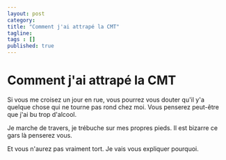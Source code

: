 ```yaml
---
layout: post 
category: 
title: "Comment j'ai attrapé la CMT"
tagline: 
tags : [] 
published: true
---
```


# Comment j'ai attrapé la CMT #

Si vous me croisez un jour en rue, vous pourrez vous douter qu'il y'a quelque chose qui ne tourne pas rond chez moi. Vous penserez peut-être que j'ai bu trop d'alcool. 

Je marche de travers, je trébuche sur mes propres pieds.
Il est bizarre ce gars là penserez vous. 

Et vous n'aurez pas vraiment tort. Je vais vous expliquer pourquoi. 
